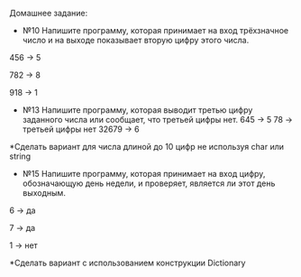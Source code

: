 Домашнее задание:

- №10 Напишите программу, которая принимает на вход трёхзначное число и на выходе показывает вторую цифру этого числа.

456 -> 5

782 -> 8

918 -> 1

- №13 Напишите программу, которая выводит третью цифру заданного числа или сообщает, что третьей цифры нет.
645 -> 5
78 -> третьей цифры нет
32679 -> 6

*Сделать вариант для числа длиной до 10 цифр не используя char или string

- №15 Напишите программу, которая принимает на вход цифру, обозначающую день недели, и проверяет, является ли этот день выходным.
  
6 -> да

7 -> да

1 -> нет

*Cделать вариант с использованием конструкции Dictionary